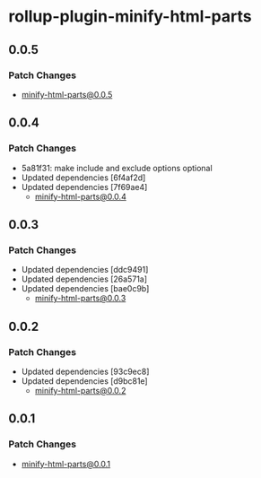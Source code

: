# rollup-plugin-minify-html-parts

## 0.0.5

### Patch Changes

- minify-html-parts@0.0.5

## 0.0.4

### Patch Changes

- 5a81f31: make include and exclude options optional
- Updated dependencies [6f4af2d]
- Updated dependencies [7f69ae4]
  - minify-html-parts@0.0.4

## 0.0.3

### Patch Changes

- Updated dependencies [ddc9491]
- Updated dependencies [26a571a]
- Updated dependencies [bae0c9b]
  - minify-html-parts@0.0.3

## 0.0.2

### Patch Changes

- Updated dependencies [93c9ec8]
- Updated dependencies [d9bc81e]
  - minify-html-parts@0.0.2

## 0.0.1

### Patch Changes

- minify-html-parts@0.0.1
